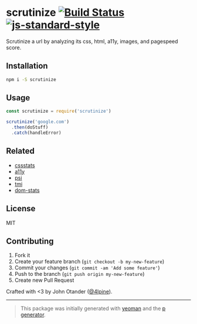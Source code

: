 # scrutinize [![Build Status](https://secure.travis-ci.org/johnotander/scrutinize.png?branch=master)](https://travis-ci.org/johnotander/scrutinize) [![js-standard-style](https://img.shields.io/badge/code%20style-standard-brightgreen.svg?style=flat)](https://github.com/feross/standard)

Scrutinize a url by analyzing its css, html, a11y, images, and pagespeed score.

## Installation

```sh
npm i -S scrutinize
```

## Usage

```javascript
const scrutinize = require('scrutinize')

scrutinize('google.com')
  .then(doStuff)
  .catch(handleError)
```

## Related

- [cssstats](https://github.com/jxnblk/css-statistics)
- [a11y](https://github.com/addyosmani/a11y)
- [psi](https://github.com/addyosmani/psi)
- [tmi](https://github.com/addyosmani/tmi)
- [dom-stats](https://github.com/johnotander/dom-stats)

## License

MIT

## Contributing

1. Fork it
2. Create your feature branch (`git checkout -b my-new-feature`)
3. Commit your changes (`git commit -am 'Add some feature'`)
4. Push to the branch (`git push origin my-new-feature`)
5. Create new Pull Request

Crafted with <3 by John Otander ([@4lpine](https://twitter.com/4lpine)).

***

> This package was initially generated with [yeoman](http://yeoman.io) and the [p generator](https://github.com/johnotander/generator-p.git).
